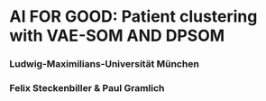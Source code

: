 
# AI FOR GOOD: Patient clustering with VAE-SOM AND DPSOM 
### Ludwig-Maximilians-Universität München
### Felix Steckenbiller & Paul Gramlich


